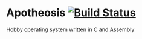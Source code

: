 # Apotheosis [![Build Status](https://travis-ci.org/DrCrally/Apotheosis.svg?branch=master)](https://travis-ci.org/DrCrally/Apotheosis)
Hobby operating system written in C and Assembly
